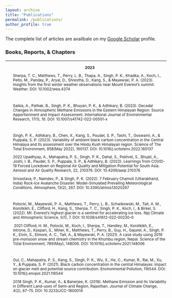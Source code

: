 ```yaml
---
layout: archive
title: "Publications"
permalink: /publications/
author_profile: true
---
```


 <div class="wordwrap">The complete list of articles are availbale on my <a href="{{site.author.googlescholar}}" target="_blank">Google Scholar</a> profile.</div>

 <h3 id="Edu">Books, Reports, & Chapters</h3>
 <hr style="border-color: darkgrey; color: darkgrey; background-color: darkgrey:">

 <ul>
  <small> <b><center>2023</b></center>
   
Sherpa, T. C., Matthews, T., Perry, L. B., Thapa, A., Singh, P. K., Khadka, A., Koch, I., Pelto, M., Panday, P., Aryal, D., Shrestha, D., Kang, S., & Mayewski, P. A. (2023). Insights from the first winter weather observations near Mount Everest’s summit. Weather. DOI: 10.1002/wea.4374

​

Saikia, A., Pathak, B., Singh, P. K., Bhuyan, P. K., & Adhikary, B. (2023). Decadal Changes in Atmospheric Methane Emissions in the Eastern Himalayan Region: Source Apportionment and Impact Assessment. International Journal of Environmental Research, 17(1), 10. DOI: 10.1007/s41742-022-00501-x

​

Singh, P. K., Adhikary, B., Chen, X., Kang, S., Poudel, S. P., Tashi, T., Goswami, A., & Puppala, S. P. (2023). Variability of ambient black carbon concentration in the Central Himalaya and its assessment over the Hindu Kush Himalayan region. Science of The Total Environment, 858(May 2022), 160137. DOI: 10.1016/j.scitotenv.2022.160137

 
​2022
Upadhyay, A., Mahapatra, P. S., Singh, P. K., Dahal, S., Pokhrel, S., Bhujel, A., Joshi, I. B., Paudel, S. P., Puppala, S. P., & Adhikary, B. (2022). Learnings from COVID-19 Forced Lockdown on Regional Air Quality and Mitigation Potential for South Asia. Aerosol and Air Quality Research, 22, 210376. DOI: 10.4209/aaqr.210376

 

Srivastava, P., Namdev, P., & Singh, P. K. (2022). 7 February Chamoli (Uttarakhand, India) Rock-Ice Avalanche Disaster: Model-Simulated Prevailing Meteorological Conditions. Atmosphere, 13(2), 267. DOI: 10.3390/atmos13020267​

​

Potocki, M., Mayewski, P. A., Matthews, T., Perry, L. B., Schwikowski, M., Tait, A. M., Korotkikh, E., Clifford, H., Kang, S., Sherpa, T. C., Singh, P. K., Koch, I., & Birkel, S. (2022). Mt. Everest’s highest glacier is a sentinel for accelerating ice loss. Npj Climate and Atmospheric Science, 5(1), 7. DOI: 10.1038/s41612-022-00230-0

​
​2021
Clifford, H. M., Potocki, M., Koch, I., Sherpa, T., Handley, M., Korotkikh, E., Introne, D., Kaspari, S., Miner, K., Matthews, T., Perry, B., Guy, H., Gajurel, A., Singh, P. K., Elvin, S., Elmore, A. C., Tait, A., & Mayewski, P. A. (2021). A case study using 2019 pre-monsoon snow and stream chemistry in the Khumbu region, Nepal. Science of the Total Environment, 789(May), 148006. DOI: 10.1016/j.scitotenv.2021.148006

​​

Gul, C., Mahapatra, P. S., Kang, S., Singh, P. K., Wu, X., He, C., Kumar, R., Rai, M., Xu, Y., & Puppala, S. P. (2021). Black carbon concentration in the central Himalayas: impact on glacier melt and potential source contribution. Environmental Pollution, 116544. DOI: 10.1016/j.envpol.2021.116544

 
​2018
Singh, P. K., Kumar, A., & Banerjee, K. (2018). Methane Emission and Its Variability in Different Land-uses of Semi-arid Region, Rajasthan. Journal of Climate Change, 4(2), 67–75.​ DOI: 10.3233/JCC-1800014

